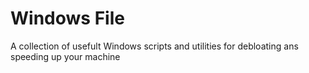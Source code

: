 # Windows File

A collection of usefult Windows scripts and utilities for debloating ans speeding up your machine
